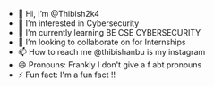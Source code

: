 - 👋 Hi, I’m @Thibish2k4
- 👀 I’m interested in Cybersecurity
- 🌱 I’m currently learning BE CSE CYBERSECURITY 
- 💞️ I’m looking to collaborate on for Internships
- 📫 How to reach me @thibishanbu is my instagram
- 😄 Pronouns: Frankly I don't give a f abt pronouns
- ⚡ Fun fact: I'm a fun fact !! 

<!---
Thibish2k4/Thibish2k4 is a ✨ special ✨ repository because its `README.md` (this file) appears on your GitHub profile.
You can click the Preview link to take a look at your changes.
--->

